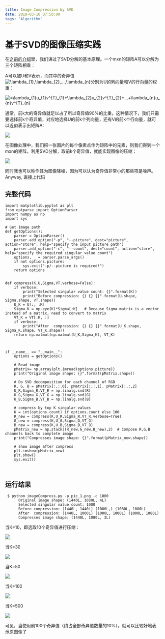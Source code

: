 ```yaml
---
title: Image Compression by SVD
date: 2019-03-10 07:50:00
tags: "Algorithm"
---
```


# 基于SVD的图像压缩实践

在[之前的介绍](https://github.com/DorianZi/algorithm_explained/blob/master/matrix_SVD_decomposition.md)里，我们讲过了SVD分解的基本原理。一个mxn的矩阵A可以分解为三个矩阵相乘：

A可以被U和V表示，而其中的奇异值<img src="https://latex.codecogs.com/gif.latex?\lambda_{1},\lambda_{2},...,\lambda_{n}" title="\lambda_{1},\lambda_{2},...,\lambda_{n}"  style="display:inline;vertical-align:text-top;"/>分别为U的列向量和V的行向量的权重：

<img src="https://latex.codecogs.com/gif.latex?\underset{m\times&space;n}{A}=\lambda_{1}u_{1}v^{T}_{1}&plus;\lambda_{2}u_{2}v^{T}_{2}&plus;...&plus;\lambda_{n}u_{n}v^{T}_{n}" title="=\lambda_{1}u_{1}v^{T}_{1}+\lambda_{2}u_{2}v^{T}_{2}+...+\lambda_{n}u_{n}v^{T}_{n}"  style="display:inline;vertical-align:text-top;"/>

通常，前k大的奇异值就足以占了所以奇异值90%的比重，这种情况下，我们只需要选择前k个奇异值，对应地选择U的前k个列向量，还有V的前k个行向量，就可以近似表示出矩阵A:

<img src="https://latex.codecogs.com/gif.latex?\underset{m\times&space;n}{\tilde{A}}=\underset{m\times&space;k}{(u_{1},u_{2},...,u_{k})}&space;\underset{k\times&space;k}{\begin{bmatrix}&space;\lambda_{1}&&space;&&space;&&space;0&space;\\&space;&&space;\lambda_{2}&&space;&&space;\\&space;&&space;&&space;...&&space;\\&space;&&space;&&space;&&space;\lambda_{k}\end{bmatrix}}&space;\underset{k\times&space;n}{\begin{pmatrix}&space;v^{T}_{1}\\&space;v^{T}_{2}\\&space;...\\&space;v^{T}_{k}&space;\end{pmatrix}&space;}" style="display:inline;vertical-align:text-top;">

在图像处理中，我们把一张图片的每个像素点作为矩阵中的元素，则我们得到一个mxn的矩阵，利用SVD分解，取前k个奇异值，就能实现图像的压缩：

<img src="https://github.com/DorianZi/algorithm_explained/raw/master/res/svd_cut.png" style="display:inline;vertical-align:text-top;">

同时我也可以称作其为图像降噪，因为可以认为奇异值非常小的那些项是噪声。
Anyway, 直接上代码

## 完整代码
```
import matplotlib.pyplot as plt
from optparse import OptionParser
import numpy as np
import sys

# Get image path
def getOptions():
	parser = OptionParser()
	parser.add_option("-p", "--picture", dest="picture", action="store", help="specify the input picture path")
	parser.add_option("-c", "--count", dest="count", action="store", help="specify the required singular value count")
	options, _ = parser.parse_args()
	if not options.picture:
		sys.exit("-p/--picture is required!")
	return options


def compress(K,U,Sigma,VT,verbose=False):
	if verbose:
		print("Selected singular value count: {}".format(K))
		print("Before compression: {} {} {}".format(U.shape, Sigma.shape, VT.shape))
	U_K = U[:, :K]
	Sigma_K = np.eye(K)*Sigma[:K]   # Because Sigma matrix is a vector instead of a matrix, need to convert to matrix
	VT_K = VT[:K, :]
	if verbose:
		print("After  compression: {} {} {}".format(U_K.shape, Sigma_K.shape, VT_K.shape))
	return np.matmul(np.matmul(U_K,Sigma_K), VT_K)



if __name__ == "__main__":
	options = getOptions()

	# Read image
	pMatrix= np.array(plt.imread(options.picture))
	print("Original image shape: {}".format(pMatrix.shape))

	# Do SVD decomposition for each channel of RGB
	R, G, B = pMatrix[:,:,0], pMatrix[:,:,1], pMatrix[:,:,2]
	U_R,Sigma_R,VT_R = np.linalg.svd(R)
	U_G,Sigma_G,VT_G = np.linalg.svd(G)
	U_B,Sigma_B,VT_B = np.linalg.svd(B)

	# compress by top K singular values
	K = int(options.count) if options.count else 100
	R_new = compress(K,U_R,Sigma_R,VT_R,verbose=True)
	G_new = compress(K,U_G,Sigma_G,VT_G)
	B_new = compress(K,U_B,Sigma_B,VT_B)
	pMatrix_new = np.stack((R_new,G_new,B_new),2)  # Compose R,G,B channels back to complete image
	print("Compresses image shape: {}".format(pMatrix_new.shape))

	# show image after compress
	plt.imshow(pMatrix_new)
	plt.show()
	sys.exit()



```

## 运行结果
```
 $ python imageCompress.py -p pic_1.png -c 1000
      Original image shape: (1440L, 1080L, 4L)
      Selected singular value count: 1000
      Before compression: (1440L, 1440L) (1080L,) (1080L, 1080L)
      After  compression: (1440L, 1000L) (1000L, 1000L) (1000L, 1080L)
      Compresses image shape: (1440L, 1080L, 3L)
```
当K=10，即选取10个奇异值进行压缩：

<img src="https://github.com/DorianZi/algorithm_explained/blob/master/res/SVD_k_10.png?raw=true" style="display:inline;vertical-align:text-top;">

当K=30

<img src="https://github.com/DorianZi/algorithm_explained/blob/master/res/SVD_k_30.png?raw=true" style="display:inline;vertical-align:text-top;">

当K=50

<img src="https://github.com/DorianZi/algorithm_explained/blob/master/res/SVD_k_50.png?raw=true" style="display:inline;vertical-align:text-top;">

当K=100

<img src="https://github.com/DorianZi/algorithm_explained/blob/master/res/SVD_k_100.png?raw=true" style="display:inline;vertical-align:text-top;">

当K=500

<img src="https://github.com/DorianZi/algorithm_explained/blob/master/res/SVD_k_500.png?raw=true" style="display:inline;vertical-align:text-top;">

可见，当使用前100个奇异值（约占全部奇异值数量的10%），就可以比较好地表示原图像了
